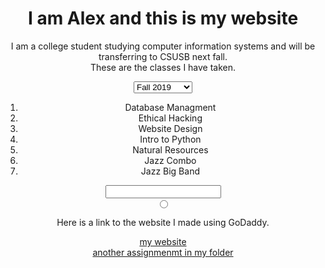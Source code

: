 <html>
    <head>
        <title>Homepage</title>
            <meta charset="UTF-8">    
    </head>
    
       
   <body style="text-align:center">
   <h1>I am Alex and this is my website</h1>
</body>

    
<p>I am a college student studying computer information systems and will be transferring to CSUSB next fall.<br> These are the classes I have taken.</p>
     <select>
    <option value="fall2019">Fall 2019</option>
    <option value="spring2020">Spring 2020</option>     
    </select>
<ol>    
    <li>Database Managment</li>
    <li>Ethical Hacking</li>
    <li>Website Design</li>
    <li>Intro to Python</li>
    <li>Natural Resources</li>
    <li>Jazz Combo</li>
    <li>Jazz Big Band</li>
        
</ol>

<input type="password"><br>
<input type="radio">

<p>Here is a link to the website I made using GoDaddy.</p>
    <a href="https://alexanderedsell.com/" target="_blank">my website</a><br>
<nav><a href="html%20exercise.PNG">another assignmenmt in my folder</a></nav>


</html>
